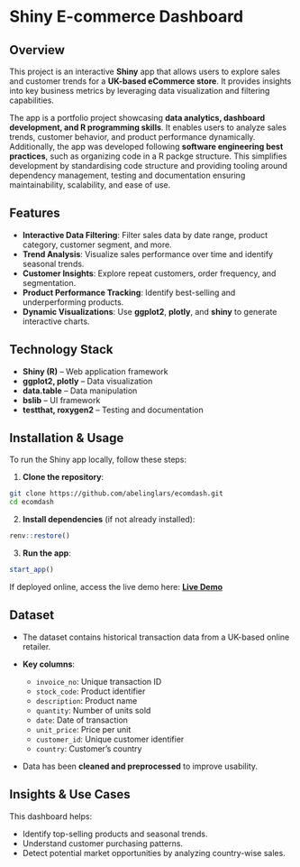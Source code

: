 # Shiny E-commerce Dashboard

## Overview
This project is an interactive **Shiny** app that allows users to explore sales 
and customer trends for a **UK-based eCommerce store**.
It provides insights into key business metrics by leveraging data visualization 
and filtering capabilities.

The app is a portfolio project showcasing 
**data analytics, dashboard development, and R programming skills**.
It enables users to analyze sales trends, customer behavior,
and product performance dynamically. Additionally,
the app was developed following **software engineering best practices**,
such as organizing code in a R packge structure. This simplifies development by
standardising code structure and providing tooling around dependency management,
testing and documentation ensuring maintainability, scalability, and ease of use.

## Features
- **Interactive Data Filtering**: Filter sales data by date range, product category, customer segment, and more.
- **Trend Analysis**: Visualize sales performance over time and identify seasonal trends.
- **Customer Insights**: Explore repeat customers, order frequency, and segmentation.
- **Product Performance Tracking**: Identify best-selling and underperforming products.
- **Dynamic Visualizations**: Use **ggplot2**, **plotly**, and **shiny** to generate interactive charts.

## Technology Stack
- **Shiny (R)** – Web application framework
- **ggplot2, plotly** – Data visualization
- **data.table** – Data manipulation
- **bslib** – UI framework 
- **testthat, roxygen2** – Testing and documentation

## Installation & Usage
To run the Shiny app locally, follow these steps:

1. **Clone the repository**:
```sh
git clone https://github.com/abelinglars/ecomdash.git
cd ecomdash
```
2. **Install dependencies** (if not already installed):
```r
renv::restore()
```
3. **Run the app**:
```r
start_app()
```

If deployed online, access the live demo here: **[Live Demo](https://larsabeling.shinyapps.io/ecomdash)**

## Dataset
- The dataset contains historical transaction data from a UK-based online retailer.
- **Key columns**:
  - `invoice_no`: Unique transaction ID
  - `stock_code`: Product identifier
  - `description`: Product name
  - `quantity`: Number of units sold
  - `date`: Date of transaction
  - `unit_price`: Price per unit
  - `customer_id`: Unique customer identifier
  - `country`: Customer’s country
  
- Data has been **cleaned and preprocessed** to improve usability.

## Insights & Use Cases
This dashboard helps:
- Identify top-selling products and seasonal trends.
- Understand customer purchasing patterns.
- Detect potential market opportunities by analyzing country-wise sales.
